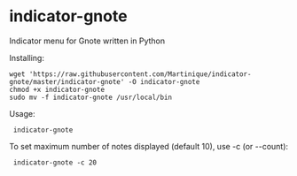 # indicator-gnote
Indicator menu for Gnote written in Python

Installing:

    wget 'https://raw.githubusercontent.com/Martinique/indicator-gnote/master/indicator-gnote' -O indicator-gnote
    chmod +x indicator-gnote
    sudo mv -f indicator-gnote /usr/local/bin

Usage:

     indicator-gnote

To set maximum number of notes displayed (default 10), use -c (or --count):

     indicator-gnote -c 20
